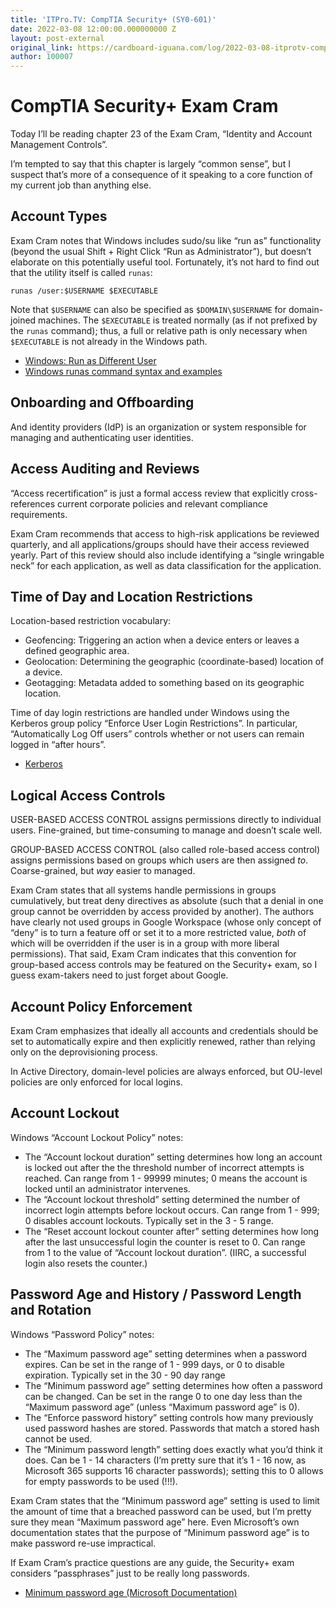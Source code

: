 ```yaml
---
title: 'ITPro.TV: CompTIA Security+ (SY0-601)'
date: 2022-03-08 12:00:00.000000000 Z
layout: post-external
original_link: https://cardboard-iguana.com/log/2022-03-08-itprotv-comptia-security-plus.html
author: 100007
---
```


# CompTIA Security+ Exam Cram

Today I’ll be reading chapter 23 of the Exam Cram, “Identity and Account Management Controls”.

I’m tempted to say that this chapter is largely “common sense”, but I suspect that’s more of a consequence of it speaking to a core function of my current job than anything else.

## Account Types

Exam Cram notes that Windows includes sudo/su like “run as” functionality (beyond the usual Shift + Right Click “Run as Administrator”), but doesn’t elaborate on this potentially useful tool. Fortunately, it’s not hard to find out that the utility itself is called `runas`:

```
runas /user:$USERNAME $EXECUTABLE
```

Note that `$USERNAME` can also be specified as `$DOMAIN\$USERNAME` for domain-joined machines. The `$EXECUTABLE` is treated normally (as if not prefixed by the `runas` command); thus, a full or relative path is only necessary when `$EXECUTABLE` is not already in the Windows path.

- [Windows: Run as Different User](https://www.shellhacks.com/windows-run-as-different-user/)
- [Windows runas command syntax and examples](https://www.windows-commandline.com/windows-runas-command-prompt/)

## Onboarding and Offboarding

And identity providers (IdP) is an organization or system responsible for managing and authenticating user identities.

## Access Auditing and Reviews

“Access recertification” is just a formal access review that explicitly cross-references current corporate policies and relevant compliance requirements.

Exam Cram recommends that access to high-risk applications be reviewed quarterly, and all applications/groups should have their access reviewed yearly. Part of this review should also include identifying a “single wringable neck” for each application, as well as data classification for the application.

## Time of Day and Location Restrictions

Location-based restriction vocabulary:

- Geofencing: Triggering an action when a device enters or leaves a defined geographic area.
- Geolocation: Determining the geographic (coordinate-based) location of a device.
- Geotagging: Metadata added to something based on its geographic location.

Time of day login restrictions are handled under Windows using the Kerberos group policy “Enforce User Login Restrictions”. In particular, “Automatically Log Off users” controls whether or not users can remain logged in “after hours”.

- [Kerberos](https://cardboard-iguana.com/notes/kerberos.html)

## Logical Access Controls

USER-BASED ACCESS CONTROL assigns permissions directly to individual users. Fine-grained, but time-consuming to manage and doesn’t scale well.

GROUP-BASED ACCESS CONTROL (also called role-based access control) assigns permissions based on groups which users are then assigned _to_. Coarse-grained, but _way_ easier to managed.

Exam Cram states that all systems handle permissions in groups cumulatively, but treat deny directives as absolute (such that a denial in one group cannot be overridden by access provided by another). The authors have clearly not used groups in Google Workspace (whose only concept of “deny” is to turn a feature off or set it to a more restricted value, _both_ of which will be overridden if the user is in a group with more liberal permissions). That said, Exam Cram indicates that this convention for group-based access controls may be featured on the Security+ exam, so I guess exam-takers need to just forget about Google.

## Account Policy Enforcement

Exam Cram emphasizes that ideally all accounts and credentials should be set to automatically expire and then explicitly renewed, rather than relying only on the deprovisioning process.

In Active Directory, domain-level policies are always enforced, but OU-level policies are only enforced for local logins.

## Account Lockout

Windows “Account Lockout Policy” notes:

- The “Account lockout duration” setting determines how long an account is locked out after the the threshold number of incorrect attempts is reached. Can range from 1 - 99999 minutes; 0 means the account is locked until an administrator intervenes.
- The “Account lockout threshold” setting determined the number of incorrect login attempts before lockout occurs. Can range from 1 - 999; 0 disables account lockouts. Typically set in the 3 - 5 range.
- The “Reset account lockout counter after” setting determines how long after the last unsuccessful login the counter is reset to 0. Can range from 1 to the value of “Account lockout duration”. (IIRC, a successful login also resets the counter.)

## Password Age and History / Password Length and Rotation

Windows “Password Policy” notes:

- The “Maximum password age” setting determines when a password expires. Can be set in the range of 1 - 999 days, or 0 to disable expiration. Typically set in the 30 - 90 day range
- The “Minimum password age” setting determines how often a password can be changed. Can be set in the range 0 to one day less than the “Maximum password age” (unless “Maximum password age” is 0).
- The “Enforce password history” setting controls how many previously used password hashes are stored. Passwords that match a stored hash cannot be used.
- The “Minimum password length” setting does exactly what you’d think it does. Can be 1 - 14 characters (I’m pretty sure that it’s 1 - 16 now, as Microsoft 365 supports 16 character passwords); setting this to 0 allows for empty passwords to be used (!!!).

Exam Cram states that the “Minimum password age” setting is used to limit the amount of time that a breached password can be used, but I’m pretty sure they mean “Maximum password age” here. Even Microsoft’s own documentation states that the purpose of “Minimum password age” is to make password re-use impractical.

If Exam Cram’s practice questions are any guide, the Security+ exam considers “passphrases” just to be really long passwords.

- [Minimum password age (Microsoft Documentation)](https://docs.microsoft.com/windows/security/threat-protection/security-policy-settings/minimum-password-age)
